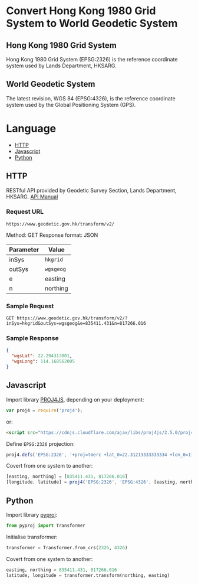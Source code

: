 # Convert Hong Kong 1980 Grid System to World Geodetic System

## Hong Kong 1980 Grid System
Hong Kong 1980 Grid System (EPSG:2326) is the reference coordinate system used by Lands Department, HKSARG.

## World Geodetic System
The latest revision, WGS 84 (EPSG:4326), is the reference coordinate system used by the Global Positioning System (GPS).

# Language
* [HTTP](#http)
* [Javascript](#javascript)
* [Python](#python)

## HTTP
RESTful API provided by Geodetic Survey Section, Lands Department, HKSARG.
[API Manual](https://www.geodetic.gov.hk/transform/tformAPI_manual.pdf)

### Request URL
```http
https://www.geodetic.gov.hk/transform/v2/
```
Method: GET
Response format: JSON

| Parameter | Value |
|----|----|
| inSys | `hkgrid` |
| outSys | `wgsgeog` |
| e | easting |
| n | northing |

### Sample Request
```http
GET https://www.geodetic.gov.hk/transform/v2/?inSys=hkgrid&outSys=wgsgeog&e=835411.431&n=817266.016
```

### Sample Response
```json
{
  "wgsLat": 22.294313001,
  "wgsLong": 114.168562005
}
```

## Javascript
Import library [PROJ4JS](http://proj4js.org), depending on your deployment:
```js
var proj4 = require('proj4');
```
or:
```html
<script src="https://cdnjs.cloudflare.com/ajax/libs/proj4js/2.5.0/proj4.js" integrity="sha256-KJI74PS1qv3+hue+yyIWK/l8TxvS9u4WX7QDrtHkHOo=" crossorigin="anonymous"></script>
```

Define `EPSG:2326` projection:
```js
proj4.defs('EPSG:2326', '+proj=tmerc +lat_0=22.31213333333334 +lon_0=114.1785555555556 +k=1 +x_0=836694.05 +y_0=819069.8 +ellps=intl +towgs84=-162.619,-276.959,-161.764,0.067753,-2.24365,-1.15883,-1.09425 +units=m +no_defs');
```

Covert from one system to another:
```js
[easting, northing] = [835411.431, 817266.016]
[longitude, latitude] = proj4('EPSG:2326', 'EPSG:4326', [easting, northing]);
```

## Python
Import library [pyproj](https://pyproj4.github.io/pyproj):
```py
from pyproj import Transformer
```

Initialise transformer:
```py
transformer = Transformer.from_crs(2326, 4326)
```

Covert from one system to another:
```py
easting, northing = 835411.431, 817266.016
latitude, longitude = transformer.transform(northing, easting)
```
